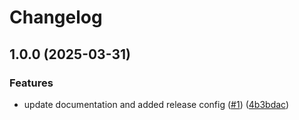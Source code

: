# Changelog

## 1.0.0 (2025-03-31)


### Features

* update documentation and added release config ([#1](https://github.com/dkooll/tmuxer.nvim/issues/1)) ([4b3bdac](https://github.com/dkooll/tmuxer.nvim/commit/4b3bdac572a3bfb66ac2f8ace9af12bad80fc4a3))
